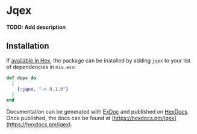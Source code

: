 # Jqex

**TODO: Add description**

## Installation

If [available in Hex](https://hex.pm/docs/publish), the package can be installed
by adding `jqex` to your list of dependencies in `mix.exs`:

```elixir
def deps do
  [
    {:jqex, "~> 0.1.0"}
  ]
end
```

Documentation can be generated with [ExDoc](https://github.com/elixir-lang/ex_doc)
and published on [HexDocs](https://hexdocs.pm). Once published, the docs can
be found at [https://hexdocs.pm/jqex](https://hexdocs.pm/jqex).


